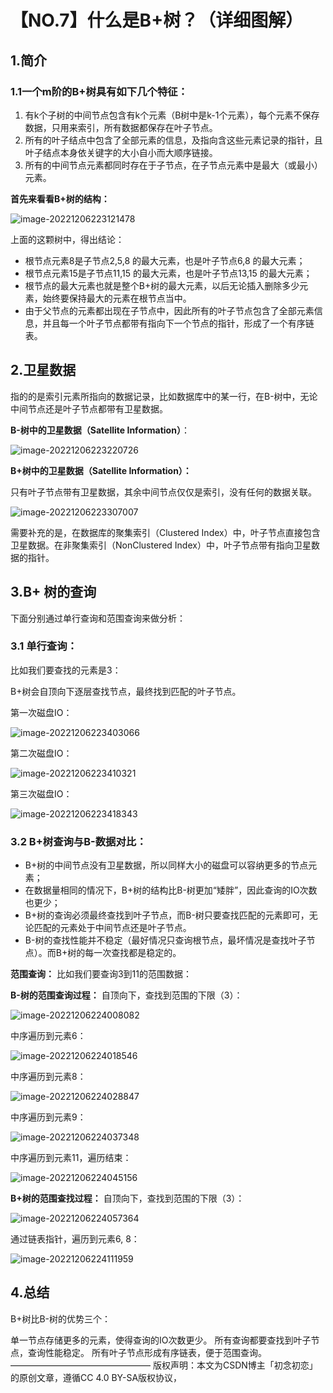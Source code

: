 # 【NO.7】什么是B+树？（详细图解）

## 1.简介

### 1.1一个m阶的B+树具有如下几个特征：

1. 有k个子树的中间节点包含有k个元素（B树中是k-1个元素），每个元素不保存数据，只用来索引，所有数据都保存在叶子节点。
2. 所有的叶子结点中包含了全部元素的信息，及指向含这些元素记录的指针，且叶子结点本身依关键字的大小自小而大顺序链接。
3. 所有的中间节点元素都同时存在于子节点，在子节点元素中是最大（或最小）元素。

**首先来看看B+树的结构：**

![image-20221206223121478](file://C:/Users/Administrator/AppData/Roaming/Typora/typora-user-images/image-20221206223121478.png?lastModify=1670851010)

上面的这颗树中，得出结论：

- 根节点元素8是子节点2,5,8 的最大元素，也是叶子节点6,8 的最大元素；
- 根节点元素15是子节点11,15 的最大元素，也是叶子节点13,15 的最大元素；
- 根节点的最大元素也就是整个B+树的最大元素，以后无论插入删除多少元素，始终要保持最大的元素在根节点当中。
- 由于父节点的元素都出现在子节点中，因此所有的叶子节点包含了全部元素信息，并且每一个叶子节点都带有指向下一个节点的指针，形成了一个有序链表。



## 2.卫星数据

指的的是索引元素所指向的数据记录，比如数据库中的某一行，在B-树中，无论中间节点还是叶子节点都带有卫星数据。

**B-树中的卫星数据（Satellite Information）**：

![image-20221206223220726](file://C:/Users/Administrator/AppData/Roaming/Typora/typora-user-images/image-20221206223220726.png?lastModify=1670851010)

**B+树中的卫星数据（Satellite Information）：**

只有叶子节点带有卫星数据，其余中间节点仅仅是索引，没有任何的数据关联。

![image-20221206223307007](file://C:/Users/Administrator/AppData/Roaming/Typora/typora-user-images/image-20221206223307007.png?lastModify=1670851010)

需要补充的是，在数据库的聚集索引（Clustered Index）中，叶子节点直接包含卫星数据。在非聚集索引（NonClustered Index）中，叶子节点带有指向卫星数据的指针。

## 3.B+ 树的查询

下面分别通过单行查询和范围查询来做分析：

### 3.1 单行查询：

比如我们要查找的元素是3：

B+树会自顶向下逐层查找节点，最终找到匹配的叶子节点。

第一次磁盘IO：

![image-20221206223403066](file://C:/Users/Administrator/AppData/Roaming/Typora/typora-user-images/image-20221206223403066.png?lastModify=1670851010)

第二次磁盘IO：

![image-20221206223410321](file://C:/Users/Administrator/AppData/Roaming/Typora/typora-user-images/image-20221206223410321.png?lastModify=1670851010)

第三次磁盘IO：

![image-20221206223418343](file://C:/Users/Administrator/AppData/Roaming/Typora/typora-user-images/image-20221206223418343.png?lastModify=1670851010)

### 3.2 B+树查询与B-数据对比：

- B+树的中间节点没有卫星数据，所以同样大小的磁盘可以容纳更多的节点元素；
- 在数据量相同的情况下，B+树的结构比B-树更加“矮胖”，因此查询的IO次数也更少；
- B+树的查询必须最终查找到叶子节点，而B-树只要查找匹配的元素即可，无论匹配的元素处于中间节点还是叶子节点。
- B-树的查找性能并不稳定（最好情况只查询根节点，最坏情况是查找叶子节点）。而B+树的每一次查找都是稳定的。

**范围查询：** 比如我们要查询3到11的范围数据：

**B-树的范围查询过程：** 自顶向下，查找到范围的下限（3）：

![image-20221206224008082](file://C:/Users/Administrator/AppData/Roaming/Typora/typora-user-images/image-20221206224008082.png?lastModify=1670851010)

中序遍历到元素6：

![image-20221206224018546](file://C:/Users/Administrator/AppData/Roaming/Typora/typora-user-images/image-20221206224018546.png?lastModify=1670851010)

中序遍历到元素8：

![image-20221206224028847](file://C:/Users/Administrator/AppData/Roaming/Typora/typora-user-images/image-20221206224028847.png?lastModify=1670851010)

中序遍历到元素9：

![image-20221206224037348](file://C:/Users/Administrator/AppData/Roaming/Typora/typora-user-images/image-20221206224037348.png?lastModify=1670851010)

中序遍历到元素11，遍历结束：

![image-20221206224045156](file://C:/Users/Administrator/AppData/Roaming/Typora/typora-user-images/image-20221206224045156.png?lastModify=1670851010)

**B+树的范围查找过程：** 自顶向下，查找到范围的下限（3）：

![image-20221206224057364](file://C:/Users/Administrator/AppData/Roaming/Typora/typora-user-images/image-20221206224057364.png?lastModify=1670851010)

通过链表指针，遍历到元素6, 8：

![image-20221206224111959](file://C:/Users/Administrator/AppData/Roaming/Typora/typora-user-images/image-20221206224111959.png?lastModify=1670851010)



## 4.总结

B+树比B-树的优势三个：

单一节点存储更多的元素，使得查询的IO次数更少。 所有查询都要查找到叶子节点，查询性能稳定。 所有叶子节点形成有序链表，便于范围查询。 ———————————————— 版权声明：本文为CSDN博主「初念初恋」的原创文章，遵循CC 4.0 BY-SA版权协议，